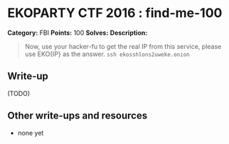 # EKOPARTY CTF 2016 : find-me-100

**Category:** FBI
**Points:** 100
**Solves:**
**Description:**

> Now, use your hacker-fu to get the real IP from this service, please use EKO{IP} as the answer.
> `ssh ekosshlons2uweke.onion`


## Write-up

(TODO)

## Other write-ups and resources

* none yet
